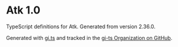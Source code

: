 # Atk 1.0

TypeScript definitions for Atk. Generated from version 2.36.0.

Generated with [gi.ts](https://gitlab.gnome.org/ewlsh/gi.ts) and tracked in the [gi-ts Organization on GitHub](https://github.com/gi-ts).
